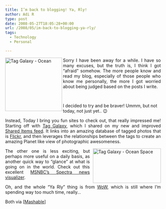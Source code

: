 ```yaml
---
title: I’m back to blogging! Ya, Rly!
author: Adi R
type: post
date: 2008-05-27T18:05:28+00:00
url: /2008/05/im-back-to-blogging-ya-rly/
tags:
  - Technology
  - Personal

---
```

<p align="justify">
  <img style="border-right: 0px; border-top: 0px; border-left: 0px; border-bottom: 0px" height="173" alt="Tag Galaxy - Ocean" src="/uploads/2008/05/tag-galaxy-ocean.jpg?resize=184%2C173" width="184" align="left" border="0" data-recalc-dims="1" /> Sorry I have been away for a while. I have so many excuses, but the truth is, I think I got &#8220;afraid&#8221; somehow. The more people know and read my blog, especially of those people who know me personally, the more I got worried about being judged based on the posts I write.
</p>

&nbsp;

I decided to try and be braver! Ummm, but not today, not just yet.. 😉

<p align="justify">
  Instead, Today I bring you fun sites to check out, that really impressed me! Starting off with <a href="http://www.taggalaxy.de/" target="_blank">Tag Galaxy</a>, which I shared on my new and improved <a href="http://www.google.com/reader/shared/18433100766597525188" target="_blank">Shared Items feed</a>. It links into an amazing database of tagged photos that is <a href="http://www.flickr.com" target="_blank">Flickr</a>, and then leverages the relationships between the tags to create an amazing Planet like view of photographic awesomeness.
</p>

<p align="justify">
  <a href="/uploads/2008/05/tag-galaxy-ocean-space.jpg"><img style="border-right: 0px; border-top: 0px; margin: 0px 0px 0px 10px; border-left: 0px; border-bottom: 0px" height="112" alt="Tag Galaxy - Ocean Space" src="/uploads/2008/05/tag-galaxy-ocean-space.jpg?resize=220%2C112" width="220" align="right" border="0" data-recalc-dims="1" /></a> The other one is less exciting, but perhaps more useful on a daily basis, as another quick way to &#8220;glance&#8221; at what is going on in the world. Check out this excellent <a href="http://www.msnbc.msn.com/id/24207533" target="_blank">MSNBC&#8217;s Spectra news visualizer</a>.
</p>

<p align="justify">
  Oh, and the whole &#8220;Ya Rly&#8221; thing is from <a href="http://www.worldofwarcraft.com" target="_blank">WoW</a>, which is still where I&#8217;m spending way too much time, really&#8230;
</p>

Both via [<a href="http://mashable.com/2008/05/24/msnbc-spectra/" target="_blank">Mashable</a>]</p>